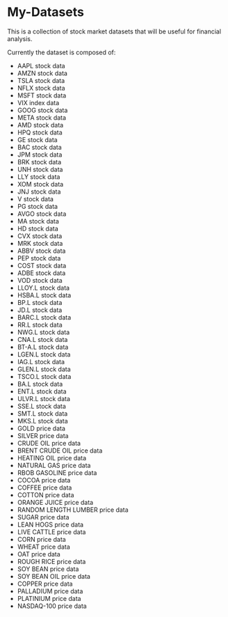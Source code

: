 # My-Datasets

 This is a collection of stock market datasets that will be useful for financial analysis.

 Currently the dataset is composed of:

 * AAPL stock data
 * AMZN stock data
 * TSLA stock data
 * NFLX stock data
 * MSFT stock data
 * VIX index data
 * GOOG stock data
 * META stock data
 * AMD stock data
 * HPQ stock data
 * GE stock data
 * BAC stock data
 * JPM stock data
 * BRK stock data
 * UNH stock data
 * LLY stock data
 * XOM stock data
 * JNJ stock data
 * V stock data
 * PG stock data
 * AVGO stock data
 * MA stock data
 * HD stock data
 * CVX stock data
 * MRK stock data
 * ABBV stock data
 * PEP stock data
 * COST stock data
 * ADBE stock data
 * VOD stock data
 * LLOY.L stock data
 * HSBA.L stock data
 * BP.L stock data
 * JD.L stock data
 * BARC.L stock data
 * RR.L stock data
 * NWG.L stock data
 * CNA.L stock data
 * BT-A.L stock data
 * LGEN.L stock data
 * IAG.L stock data
 * GLEN.L stock data
 * TSCO.L stock data
 * BA.L stock data
 * ENT.L stock data
 * ULVR.L stock data
 * SSE.L stock data
 * SMT.L stock data
 * MKS.L stock data
 * GOLD price data
 * SILVER price data
 * CRUDE OIL price data
 * BRENT CRUDE OIL price data
 * HEATING OIL price data
 * NATURAL GAS price data
 * RBOB GASOLINE price data
 * COCOA price data
 * COFFEE price data
 * COTTON price data
 * ORANGE JUICE price data
 * RANDOM LENGTH LUMBER price data
 * SUGAR price data
 * LEAN HOGS price data
 * LIVE CATTLE price data
 * CORN price data
 * WHEAT price data
 * OAT price data
 * ROUGH RICE price data
 * SOY BEAN price data
 * SOY BEAN OIL price data
 * COPPER price data
 * PALLADIUM price data
 * PLATINIUM price data
 * NASDAQ-100 price data